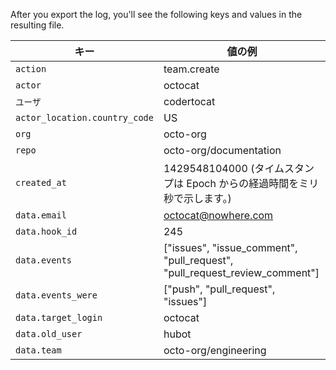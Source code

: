 After you export the log, you'll see the following keys and values in the resulting file.

| キー                            | 値の例                                                                            |
| ----------------------------- | ------------------------------------------------------------------------------ |
| `action`                      | team.create                                                                    |
| `actor`                       | octocat                                                                        |
| `ユーザ`                         | codertocat                                                                     |
| `actor_location.country_code` | US                                                                             |
| `org`                         | octo-org                                                                       |
| `repo`                        | octo-org/documentation                                                         |
| `created_at`                  | 1429548104000 (タイムスタンプは Epoch からの経過時間をミリ秒で示します。)                               |
| `data.email`                  | octocat@nowhere.com                                                            |
| `data.hook_id`                | 245                                                                            |
| `data.events`                 | ["issues", "issue_comment", "pull_request", "pull_request_review_comment"] |
| `data.events_were`            | ["push", "pull_request", "issues"]                                             |
| `data.target_login`           | octocat                                                                        |
| `data.old_user`               | hubot                                                                          |
| `data.team`                   | octo-org/engineering                                                           |
